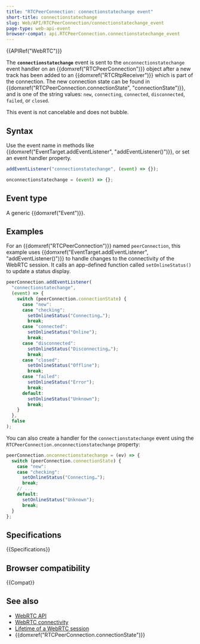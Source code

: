 ```yaml
---
title: "RTCPeerConnection: connectionstatechange event"
short-title: connectionstatechange
slug: Web/API/RTCPeerConnection/connectionstatechange_event
page-type: web-api-event
browser-compat: api.RTCPeerConnection.connectionstatechange_event
---
```


{{APIRef("WebRTC")}}

The **`connectionstatechange`** event is sent to the `onconnectionstatechange` event handler on an {{domxref("RTCPeerConnection")}} object after a new track has been added to an {{domxref("RTCRtpReceiver")}} which is part of the connection.
The new connection state can be found in {{domxref("RTCPeerConnection.connectionState", "connectionState")}}, and is one of the string values: `new`, `connecting`, `connected`, `disconnected`, `failed`, or `closed`.

This event is not cancelable and does not bubble.

## Syntax

Use the event name in methods like {{domxref("EventTarget.addEventListener", "addEventListener()")}}, or set an event handler property.

```js
addEventListener("connectionstatechange", (event) => {});

onconnectionstatechange = (event) => {};
```

## Event type

A generic {{domxref("Event")}}.

## Examples

For an {{domxref("RTCPeerConnection")}} named `peerConnection`, this example uses {{domxref("EventTarget.addEventListener", "addEventListener()")}} to handle changes to the connectivity of the WebRTC session.
It calls an app-defined function called `setOnlineStatus()` to update a status display.

```js
peerConnection.addEventListener(
  "connectionstatechange",
  (event) => {
    switch (peerConnection.connectionState) {
      case "new":
      case "checking":
        setOnlineStatus("Connecting…");
        break;
      case "connected":
        setOnlineStatus("Online");
        break;
      case "disconnected":
        setOnlineStatus("Disconnecting…");
        break;
      case "closed":
        setOnlineStatus("Offline");
        break;
      case "failed":
        setOnlineStatus("Error");
        break;
      default:
        setOnlineStatus("Unknown");
        break;
    }
  },
  false
);
```

You can also create a handler for the `connectionstatechange` event using the `RTCPeerConnection.onconnectionstatechange` property:

```js
peerConnection.onconnectionstatechange = (ev) => {
  switch (peerConnection.connectionState) {
    case "new":
    case "checking":
      setOnlineStatus("Connecting…");
      break;
    // ...
    default:
      setOnlineStatus("Unknown");
      break;
  }
};
```

## Specifications

{{Specifications}}

## Browser compatibility

{{Compat}}

## See also

- [WebRTC API](/en-US/docs/Web/API/WebRTC_API)
- [WebRTC connectivity](/en-US/docs/Web/API/WebRTC_API/Connectivity)
- [Lifetime of a WebRTC session](/en-US/docs/Web/API/WebRTC_API/Session_lifetime)
- {{domxref("RTCPeerConnection.connectionState")}}
